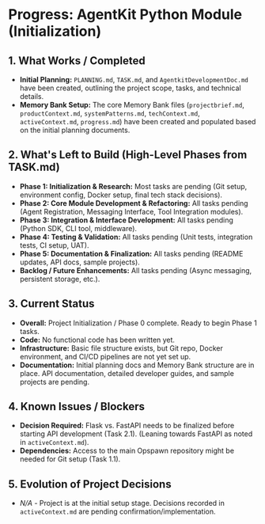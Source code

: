 # Progress: AgentKit Python Module (Initialization)

## 1. What Works / Completed

-   **Initial Planning:** `PLANNING.md`, `TASK.md`, and `AgentkitDevelopmentDoc.md` have been created, outlining the project scope, tasks, and technical details.
-   **Memory Bank Setup:** The core Memory Bank files (`projectbrief.md`, `productContext.md`, `systemPatterns.md`, `techContext.md`, `activeContext.md`, `progress.md`) have been created and populated based on the initial planning documents.

## 2. What's Left to Build (High-Level Phases from TASK.md)

-   **Phase 1: Initialization & Research:** Most tasks are pending (Git setup, environment config, Docker setup, final tech stack decisions).
-   **Phase 2: Core Module Development & Refactoring:** All tasks pending (Agent Registration, Messaging Interface, Tool Integration modules).
-   **Phase 3: Integration & Interface Development:** All tasks pending (Python SDK, CLI tool, middleware).
-   **Phase 4: Testing & Validation:** All tasks pending (Unit tests, integration tests, CI setup, UAT).
-   **Phase 5: Documentation & Finalization:** All tasks pending (README updates, API docs, sample projects).
-   **Backlog / Future Enhancements:** All tasks pending (Async messaging, persistent storage, etc.).

## 3. Current Status

-   **Overall:** Project Initialization / Phase 0 complete. Ready to begin Phase 1 tasks.
-   **Code:** No functional code has been written yet.
-   **Infrastructure:** Basic file structure exists, but Git repo, Docker environment, and CI/CD pipelines are not yet set up.
-   **Documentation:** Initial planning docs and Memory Bank structure are in place. API documentation, detailed developer guides, and sample projects are pending.

## 4. Known Issues / Blockers

-   **Decision Required:** Flask vs. FastAPI needs to be finalized before starting API development (Task 2.1). (Leaning towards FastAPI as noted in `activeContext.md`).
-   **Dependencies:** Access to the main Opspawn repository might be needed for Git setup (Task 1.1).

## 5. Evolution of Project Decisions

-   *N/A* - Project is at the initial setup stage. Decisions recorded in `activeContext.md` are pending confirmation/implementation.